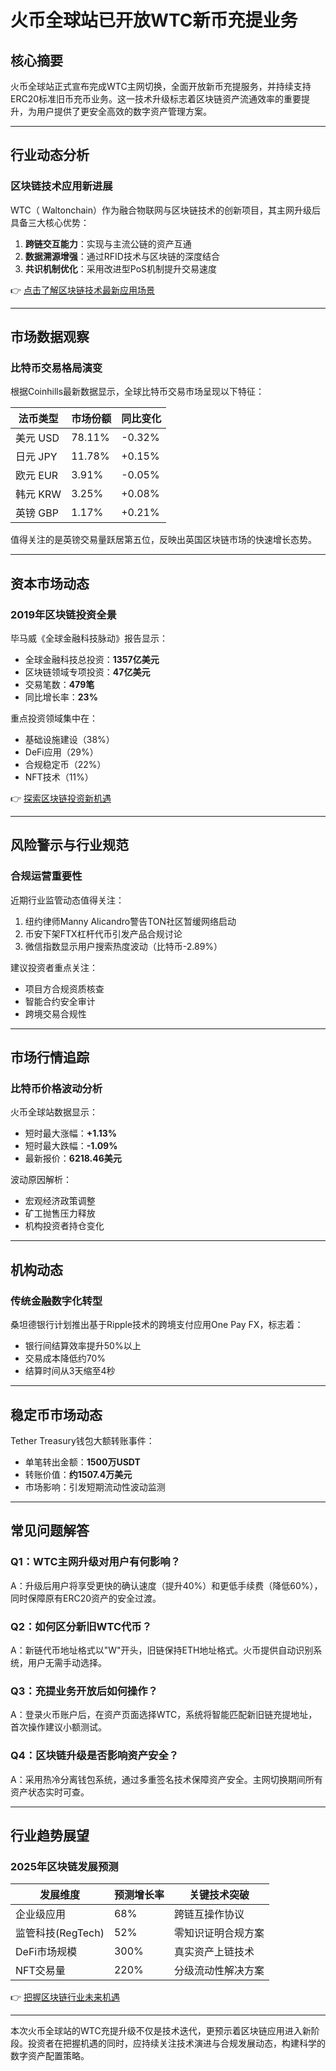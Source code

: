# 火币全球站已开放WTC新币充提业务

## 核心摘要
火币全球站正式宣布完成WTC主网切换，全面开放新币充提服务，并持续支持ERC20标准旧币充币业务。这一技术升级标志着区块链资产流通效率的重要提升，为用户提供了更安全高效的数字资产管理方案。

---

## 行业动态分析

### 区块链技术应用新进展
WTC（ Waltonchain）作为融合物联网与区块链技术的创新项目，其主网升级后具备三大核心优势：
1. **跨链交互能力**：实现与主流公链的资产互通
2. **数据溯源增强**：通过RFID技术与区块链的深度结合
3. **共识机制优化**：采用改进型PoS机制提升交易速度

👉 [点击了解区块链技术最新应用场景](https://bit.ly/okx_welcome)

---

## 市场数据观察

### 比特币交易格局演变
根据Coinhills最新数据显示，全球比特币交易市场呈现以下特征：

| 法币类型 | 市场份额 | 同比变化 |
|---------|----------|----------|
| 美元 USD | 78.11%   | -0.32%   |
| 日元 JPY | 11.78%   | +0.15%   |
| 欧元 EUR | 3.91%    | -0.05%   |
| 韩元 KRW | 3.25%    | +0.08%   |
| 英镑 GBP | 1.17%    | +0.21%   |

值得关注的是英镑交易量跃居第五位，反映出英国区块链市场的快速增长态势。

---

## 资本市场动态

### 2019年区块链投资全景
毕马威《全球金融科技脉动》报告显示：
- 全球金融科技总投资：**1357亿美元**
- 区块链领域专项投资：**47亿美元**
- 交易笔数：**479笔**
- 同比增长率：**23%**

重点投资领域集中在：
- 基础设施建设（38%）
- DeFi应用（29%）
- 合规稳定币（22%）
- NFT技术（11%）

👉 [探索区块链投资新机遇](https://bit.ly/okx_welcome)

---

## 风险警示与行业规范

### 合规运营重要性
近期行业监管动态值得关注：
1. 纽约律师Manny Alicandro警告TON社区暂缓网络启动
2. 币安下架FTX杠杆代币引发产品合规讨论
3. 微信指数显示用户搜索热度波动（比特币-2.89%）

建议投资者重点关注：
- 项目方合规资质核查
- 智能合约安全审计
- 跨境交易合规性

---

## 市场行情追踪

### 比特币价格波动分析
火币全球站数据显示：
- 短时最大涨幅：**+1.13%**
- 短时最大跌幅：**-1.09%**
- 最新报价：**6218.46美元**

波动原因解析：
- 宏观经济政策调整
- 矿工抛售压力释放
- 机构投资者持仓变化

---

## 机构动态

### 传统金融数字化转型
桑坦德银行计划推出基于Ripple技术的跨境支付应用One Pay FX，标志着：
- 银行间结算效率提升50%以上
- 交易成本降低约70%
- 结算时间从3天缩至4秒

---

## 稳定币市场动态
Tether Treasury钱包大额转账事件：
- 单笔转出金额：**1500万USDT**
- 转账价值：**约1507.4万美元**
- 市场影响：引发短期流动性波动监测

---

## 常见问题解答

### Q1：WTC主网升级对用户有何影响？
A：升级后用户将享受更快的确认速度（提升40%）和更低手续费（降低60%），同时保障原有ERC20资产的安全过渡。

### Q2：如何区分新旧WTC代币？
A：新链代币地址格式以"W"开头，旧链保持ETH地址格式。火币提供自动识别系统，用户无需手动选择。

### Q3：充提业务开放后如何操作？
A：登录火币账户后，在资产页面选择WTC，系统将智能匹配新旧链充提地址，首次操作建议小额测试。

### Q4：区块链升级是否影响资产安全？
A：采用热冷分离钱包系统，通过多重签名技术保障资产安全。主网切换期间所有资产状态实时可查。

---

## 行业趋势展望

### 2025年区块链发展预测
| 发展维度       | 预测增长率 | 关键技术突破               |
|----------------|------------|----------------------------|
| 企业级应用     | 68%        | 跨链互操作协议             |
| 监管科技(RegTech) | 52%        | 零知识证明合规方案         |
| DeFi市场规模   | 300%       | 真实资产上链技术           |
| NFT交易量      | 220%       | 分级流动性解决方案         |

👉 [把握区块链行业未来机遇](https://bit.ly/okx_welcome)

---

本次火币全球站的WTC充提升级不仅是技术迭代，更预示着区块链应用进入新阶段。投资者在把握机遇的同时，应持续关注技术演进与合规发展动态，构建科学的数字资产配置策略。